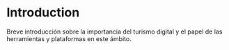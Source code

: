 # Introduction

Breve introducción sobre la importancia del turismo digital y el papel de las herramientas y plataformas en este ámbito.
